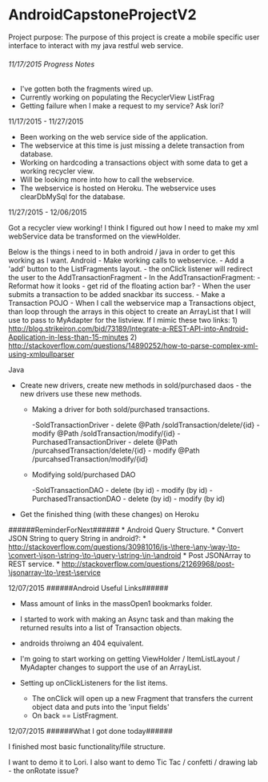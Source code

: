 # AndroidCapstoneProjectV2

Project purpose:
The purpose of this project is create a mobile specific user interface to interact with my java restful web service.

###### 11/17/2015 Progress Notes

- I've gotten both the fragments wired up.
- Currently working on populating the RecyclerView ListFrag
- Getting failure when I make a request to my service? Ask lori?

11/17/2015 - 11/27/2015
- Been working on the web service side of the application.
- The webservice at this time is just missing a delete transaction from database.
- Working on hardcoding a transactions object with some data to get a working recycler view.
- Will be looking more into how to call the webservice.
- The webservice is hosted on Heroku. The webservice uses clearDbMySql for the database.

11/27/2015 - 12/06/2015

Got a recycler view working! I think I figured out how I need to make my xml webService data be transformed on the viewHolder.

Below is the things i need to in both android / java in order to get this working as I want.
Android
	- Make working calls to webservice.
	- Add a 'add' button to the ListFragments layout.
		- the onClick listener will redirect the user to the AddTransactionFragment
	- In the AddTransactionFragment:
		- Reformat how it looks
			- get rid of the floating action bar?
		- When the user submits a transaction to be added snackbar its success.
	- Make a Transaction POJO
	- When I call the webservice map a Transactions object, than loop through the arrays in this object to create an ArrayList<Transaction> that I will use to pass to MyAdapter for the listview.
	If I mimic these two links:
		1) http://blog.strikeiron.com/bid/73189/Integrate-a-REST-API-into-Android-Application-in-less-than-15-minutes
		2) http://stackoverflow.com/questions/14890252/how-to-parse-complex-xml-using-xmlpullparser

Java
- Create new drivers, create new methods in sold/purchased daos - the new drivers use these new methods.

	- Making a driver for both sold/purchased transactions.

		-SoldTransactionDriver
			- delete @Path /soldTransaction/delete/{id}
			- modify @Path /soldTransaction/modify/{id}
		-PurchasedTransactionDriver
			- delete @Path /purcahsedTransaction/delete/{id}
			- modify @Path /purcahsedTransaction/modify/{id}

	- Modifying sold/purchased DAO

		-SoldTransactionDAO
			- delete (by id)
			- modify (by id)
		-PurchasedTransactionDAO
			- delete (by id)
			- modify (by id)

- Get the finished thing (with these changes) on Heroku

######ReminderForNext######
	* Android Query Structure.
		* Convert JSON String to query String in android?:
		* http://stackoverflow.com/questions/30981016/is-\there-\any-\way-\to-\convert-\json-\string-\to-\query-\string-\in-\android
	* Post JSONArray to REST service.
		* http://stackoverflow.com/questions/21269968/post-\jsonarray-\to-\rest-\service


12/07/2015
######Android Useful Links######
* Mass amount of links in the massOpen1 bookmarks folder.

* I started to work with making an Async task and than making the returned results into a list of Transaction objects.
* androids throiwng an 404 equivalent.

* I'm going to start working on getting ViewHolder / ItemListLayout / MyAdapter changes to support 
  the use of an ArrayList<Transaction>.
  
* Setting up onClickListeners for the list items.
	- The onClick will open up a new Fragment that transfers the current object data and puts into the 'input fields'
	- On back == ListFragment.

12/07/2015
######What I got done today######

I finished most basic functionality/file structure.

I want to demo it to Lori. 
I also want to demo Tic Tac / confetti / drawing lab - the onRotate issue?
